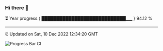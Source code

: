 ### Hi there 👋

⏳ Year progress { ████████████████████████████▁▁ } 94.12 %

---

⏰ Updated on Sat, 10 Dec 2022 12:34:20 GMT

![Progress Bar CI](https://github.com/ZhaoGui/ZhaoGui/workflows/Progress%20Bar%20CI/badge.svg)
